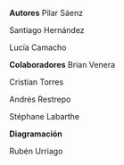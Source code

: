 **Autores**
Pilar Sáenz

Santiago Hernández

Lucía Camacho 

**Colaboradores**
Brian Venera 

Cristian Torres

Andrés Restrepo

Stéphane Labarthe

**Diagramación**

Rubén Urriago

